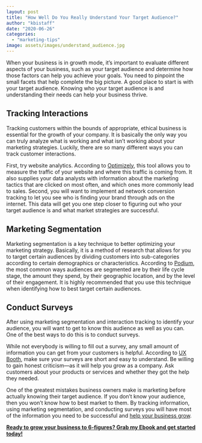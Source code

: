 ```yaml
---
layout: post
title: "How Well Do You Really Understand Your Target Audience?"
author: "kbistaff"
date: "2020-06-26"
categories: 
  - "marketing-tips"
image: assets/images/understand_audience.jpg
---
```


When your business is in growth mode, it’s important to evaluate different aspects of your business, such as your target audience and determine how those factors can help you achieve your goals. You need to pinpoint the small facets that help complete the big picture. A good place to start is with your target audience. Knowing who your target audience is and understanding their needs can help your business thrive.

## **Tracking Interactions**

Tracking customers within the bounds of appropriate, ethical business is essential for the growth of your company. It is basically the only way you can truly analyze what is working and what isn’t working about your marketing strategies. Luckily, there are so many different ways you can track customer interactions.

First, try website analytics. According to [Optimizely](https://www.optimizely.com/optimization-glossary/web-analytics/), this tool allows you to measure the traffic of your website and where this traffic is coming from. It also supplies your data analysts with information about the marketing tactics that are clicked on most often, and which ones more commonly lead to sales. Second, you will want to implement ad network conversion tracking to let you see who is finding your brand through ads on the internet. This data will get you one step closer to figuring out who your target audience is and what market strategies are successful.

## **Marketing Segmentation**

Marketing segmentation is a key technique to better optimizing your marketing strategy. Basically, it is a method of research that allows for you to target certain audiences by dividing customers into sub-categories according to certain demographics or characteristics. According to [Podium](https://www.podium.com/article/marketing-segmentation/), the most common ways audiences are segmented are by their life cycle stage, the amount they spend, by their geographic location, and by the level of their engagement. It is highly recommended that you use this technique when identifying how to best target certain audiences.

## **Conduct Surveys**

After using marketing segmentation and interaction tracking to identify your audience, you will want to get to know this audience as well as you can. One of the best ways to do this is to conduct surveys.

While not everybody is willing to fill out a survey, any small amount of information you can get from your customers is helpful. According to [UX Booth](https://www.uxbooth.com/articles/the-essential-guide-to-writing-effective-survey-questions/), make sure your surveys are short and easy to understand. Be willing to gain honest criticism—as it will help you grow as a company. Ask customers about your products or services and whether they got the help they needed.

One of the greatest mistakes business owners make is marketing before actually knowing their target audience. If you don’t know your audience, then you won’t know how to best market to them. By tracking information, using marketing segmentation, and conducting surveys you will have most of the information you need to be successful and [help your business grow](https://katebagoy.com/work-with-me).

**[Ready to grow your business to 6-figures? Grab my Ebook and get started today!](https://go.katebagoy.com/ebook)**
